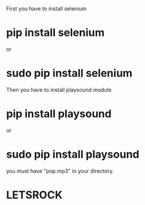 First you have to install selenium
# pip install selenium
 or
# sudo pip install selenium
Then you have to install playsound module
# pip install playsound
 or
# sudo pip install playsound

you must have "pop.mp3" in your directory.

# LETSROCK
